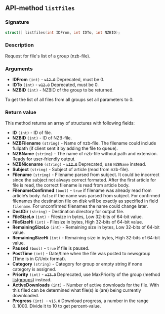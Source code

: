 ## API-method `listfiles`

### Signature
``` c++
struct[] listfiles(int IDFrom, int IDTo, int NZBID);
```

### Description
Request for file's list of a group (nzb-file).

### Arguments
- **IDFrom** `(int)` - ~~`v12.0`~~ Deprecated, must be 0.
- **IDTo** `(int)` - ~~`v12.0`~~ Deprecated, must be 0.
- **NZBID** `(int)` - NZBID of the group to be returned.

To get the list of all files from all groups set all parameters to 0.

### Return value
This method returns an array of structures with following fields:

- **ID** `(int)` - ID of file.
- **NZBID** `(int)` - ID of NZB-file.
- **NZBFilename** `(string)` - Name of nzb-file. The filename could include fullpath (if client sent it by adding the file to queue).
- **NZBName** `(string)` - The name of nzb-file without path and extension. Ready for user-friendly output.
- **NZBNicename** `(string)` - ~~`v12.0`~~ Deprecated, use `NZBName` instead.
- **Subject** `(string)` - Subject of article (read from nzb-file).
- **Filename** `(string)` - Filename parsed from subject. It could be incorrect since the subject not always correct formated. After the first article for file is read, the correct filename is read from article body.
- **FilenameConfirmed** `(bool)` - `true` if filename was already read from article’s body. `false` if the name was parsed from subject. For confirmed filenames the destination file on disk will be exactly as specified in field `filename`. For unconfirmed filenames the name could change later.
- **DestDir** `(string)` - Destination directory for output file.
- **FileSizeLo** `(int)` - Filesize in bytes, Low 32-bits of 64-bit value.
- **FileSizeHi** `(int)` - Filesize in bytes, High 32-bits of 64-bit value.
- **RemainingSizeLo** `(int)` - Remaining size in bytes, Low 32-bits of 64-bit value.
- **RemainingSizeHi** `(int)` - Remaining size in bytes, High 32-bits of 64-bit value.
- **Paused** `(bool)` - `true` if file is paused.
- **PostTime** `(int)` - Date/time when the file was posted to newsgroup (Time is in C/Unix format).
- **Category** `(string)` - Category for group or empty string if none category is assigned.
- **Priority** `(int)` - ~~`v13.0`~~ Deprecated, use MaxPriority of the group (method [listgroups](LISTGROUPS.md)) instead.
- **ActiveDownloads** `(int)` - Number of active downloads for the file. With this filed can be determined what file(s) is (are) being currently downloaded.
- **Progress** `(int) `- `v15.0` Download progress, a number in the range 0..1000. Divide it to 10 to get percent-value.
